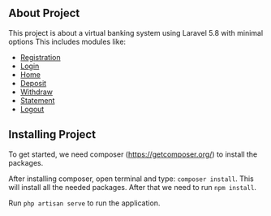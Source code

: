 ## About Project

This project is about a virtual banking system using Laravel 5.8 with minimal options
This includes modules like: 
 - [Registration]()
 - [Login]()
 - [Home]()
 - [Deposit]()
 - [Withdraw]()
 - [Statement]()
 - [Logout]()


## Installing Project

To get started, we need composer (https://getcomposer.org/) to install the packages.

After installing composer, open terminal and type: ``` composer install ```. This will install all the needed packages. After that we need to run ``` npm install ```.

Run ``` php artisan serve ``` to run the application.
